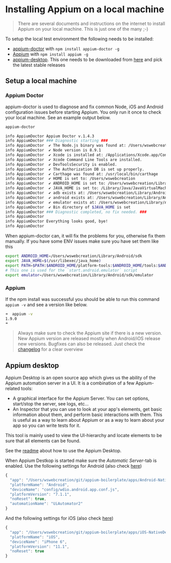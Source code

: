 # Installing Appium on a local machine

> There are several documents and instructions on the internet to install Appium on your local machine.
This is just one of the many ;-)

To setup the local test environment the following needs to be installed:

- [appium-doctor](https://github.com/appium/appium-doctor) with `npm install appium-doctor -g`
- [Appium](https://github.com/appium/appium) with `npm install appium -g`
- [appium-desktop](https://github.com/appium/appium-desktop). This one needs to be downloaded from [here](https://github.com/appium/appium-desktop/releases) and pick the latest stable releases

## Setup a local machine

### Appium Doctor
appium-doctor is used to diagnose and fix common Node, iOS and Android configuration issues before starting Appium. You only run it once to check your local machine. See an example output below.

```bash
appium-doctor

info AppiumDoctor Appium Doctor v.1.4.3
info AppiumDoctor ### Diagnostic starting ###
info AppiumDoctor  ✔ The Node.js binary was found at: /Users/wswebcreation/.nvm/versions/node/v8.9.1/bin/node
info AppiumDoctor  ✔ Node version is 8.9.1
info AppiumDoctor  ✔ Xcode is installed at: /Applications/Xcode.app/Contents/Developer
info AppiumDoctor  ✔ Xcode Command Line Tools are installed.
info AppiumDoctor  ✔ DevToolsSecurity is enabled.
info AppiumDoctor  ✔ The Authorization DB is set up properly.
info AppiumDoctor  ✔ Carthage was found at: /usr/local/bin/carthage
info AppiumDoctor  ✔ HOME is set to: /Users/wswebcreation
info AppiumDoctor  ✔ ANDROID_HOME is set to: /Users/wswebcreation/Library/Android/sdk
info AppiumDoctor  ✔ JAVA_HOME is set to: /Library/Java/JavaVirtualMachines/jdk1.8.0_152.jdk/Contents/Home
info AppiumDoctor  ✔ adb exists at: /Users/wswebcreation/Library/Android/sdk/platform-tools/adb
info AppiumDoctor  ✔ android exists at: /Users/wswebcreation/Library/Android/sdk/tools/android
info AppiumDoctor  ✔ emulator exists at: /Users/wswebcreation/Library/Android/sdk/tools/emulator
info AppiumDoctor  ✔ Bin directory of $JAVA_HOME is set
info AppiumDoctor ### Diagnostic completed, no fix needed. ###
info AppiumDoctor
info AppiumDoctor Everything looks good, bye!
info AppiumDoctor
```

When appium-doctor can, it will fix the problems for you, otherwise fix them manually. If you have some ENV issues make sure you have set them like this

```bash
export ANDROID_HOME=/Users/wswebcreation/Library/Android/sdk
export JAVA_HOME=$(/usr/libexec/java_home)
export PATH=$PATH:$ANDROID_HOME/platform-tools:$ANDROID_HOME/tools:$ANDROID_HOME/platform-tools/adb:$ANDROID_HOME/build-tools:$JAVA_HOME/bin
# This one is used for the `start.android.emulator` script
export emulator=/Users/wswebcreation/Library/Android/sdk/emulator
```

### Appium
If the npm install was successful you should be able to run this command `appium -v` and see a version like below.

```bash
➜  appium -v
1.9.0
➜ 
```

> Always make sure to check the Appium site if there is a new version. New Appium version are released mostly when Android/iOS release new versions.
Bugfixes can also be released. Just check the [changelog](https://github.com/appium/appium/blob/master/CHANGELOG.md) for a clear overview

## Appium desktop
Appium Desktop is an open source app which gives us the ability of the Appium automation server in a UI. It is a combination of a few Appium-related tools:

- A graphical interface for the Appium Server. You can set options, start/stop the server, see logs, etc...
- An Inspector that you can use to look at your app's elements, get basic information about them, and perform basic interactions with them. This is useful as a way to learn about Appium or as a way to learn about your app so you can write tests for it.

This tool is mainly used to view the UI-hierarchy and locate elements to be sure that all elements can be found.

See the [readme](https://github.com/appium/appium-desktop) about how to use the Appium Desktop.

When Appium Destkop is started make sure the _Automatic Server_-tab is enabled. Use the following settings for Android (also check [here](../config/wdio.android.app.conf.js))

```js
{
  "app": "/Users/wswebcreation/git/appium-boilerplate/apps/Android-NativeDemoApp-0.2.0.apk",
  "platformName": "Android",
  "deviceName": "config/wdio.android.app.conf.js",
  "platformVersion": "7.1.1",
  "noReset": true,
  "automationName": "UiAutomator2"
}
```

And the following settings for iOS (also check [here](../config/wdio.aniosdroid.app.conf.js))


```js
{
  "app": "/Users/wswebcreation/git/appium-boilerplate/apps/iOS-NativeDemoApp-0.2.0.zip",
  "platformName": "iOS",
  "deviceName": "iPhone 6",
  "platformVersion": "11.1",
  "noReset": true
}
```
